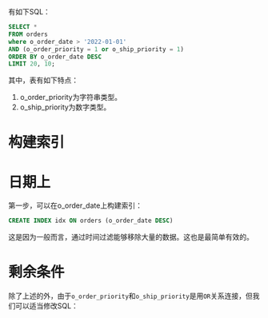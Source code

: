 有如下SQL：
```sql
SELECT *
FROM orders
where o_order_date > '2022-01-01'
AND (o_order_priority = 1 or o_ship_priority = 1)
ORDER BY o_order_date DESC
LIMIT 20, 10;
```
其中，表有如下特点：
1. o_order_priority为字符串类型。
2. o_ship_priority为数字类型。

# 构建索引
# 日期上
第一步，可以在o_order_date上构建索引：
```sql
CREATE INDEX idx ON orders (o_order_date DESC)
```
这是因为一般而言，通过时间过滤能够移除大量的数据。这也是最简单有效的。

# 剩余条件
除了上述的外，由于`o_order_priority`和`o_ship_priority`是用`OR`关系连接，但我们可以适当修改SQL：
```sql

```